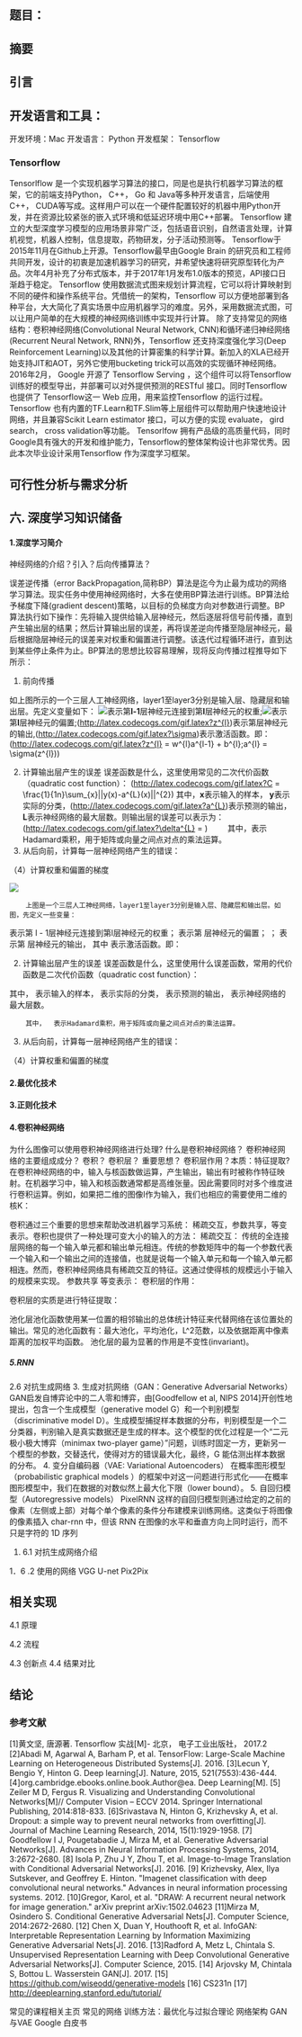 ## 题目：
## 摘要
## 引言
## 开发语言和工具：
开发环境：Mac
开发语言： Python
开发框架： Tensorflow

### Tensorflow
Tensorlflow 是一个实现机器学习算法的接口，同是也是执行机器学习算法的框架，它的前端支持Python， C++， Go 和 Java等多种开发语言，后端使用C++， CUDA等写成。这样用户可以在一个硬件配置较好的机器中用Python开发，并在资源比较紧张的嵌入式环境和低延迟环境中用C++部署。
Tensorflow 建立的大型深度学习模型的应用场景非常广泛，包括语音识别，自然语言处理，计算机视觉，机器人控制，信息提取，药物研发，分子活动预测等。
Tensorflow于2015年11月在Github上开源。Tensorflow最早由Google Brain 的研究员和工程师共同开发，设计的初衷是加速机器学习的研究，并希望快速将研究原型转化为产品。次年4月补充了分布式版本，并于2017年1月发布1.0版本的预览，API接口日渐趋于稳定。
Tensorflow 使用数据流式图来规划计算流程，它可以将计算映射到不同的硬件和操作系统平台。凭借统一的架构，Tensorflow 可以方便地部署到各种平台，大大简化了真实场景中应用机器学习的难度。另外，采用数据流式图，可以让用户简单的在大规模的神经网络训练中实现并行计算。
除了支持常见的网络结构：卷积神经网络(Convolutional Neural Network, CNN)和循环递归神经网络(Recurrent Neural Network, RNN)外，Tensorflow 还支持深度强化学习(Deep Reinforcement Learning)以及其他的计算密集的科学计算。新加入的XLA已经开始支持JIT和AOT，另外它使用bucketing trick可以高效的实现循环神经网络。
2016年2月， Google 开源了 Tensorflow Serving ，这个组件可以将Tensorflow 训练好的模型导出，并部署可以对外提供预测的RESTful 接口。同时Tensorflow 也提供了 Tensorflow这一 Web 应用，用来监控Tensorflow 的运行过程。 Tensorflow 也有内置的TF.Learn和TF.Slim等上层组件可以帮助用户快速地设计网络，并且兼容Scikit Learn estimator 接口，可以方便的实现 evaluate， gird search， cross validation等功能。
Tensorlfow 拥有产品级的高质量代码，同时 Google具有强大的开发和维护能力，Tensorflow的整体架构设计也非常优秀。因此本次毕业设计采用Tensorflow 作为深度学习框架。

## 可行性分析与需求分析
## 六. 深度学习知识储备
#### 1.深度学习简介
神经网络的介绍？引入？后向传播算法？

误差逆传播（error BackPropagation,简称BP）算法是迄今为止最为成功的网络学习算法。现实任务中使用神经网络时，大多在使用BP算法进行训练。BP算法给予梯度下降(gradient descent)策略，以目标的负梯度方向对参数进行调整。BP算法执行如下操作：先将输入提供给输入层神经元，然后逐层将信号前传播，直到产生输出层的结果；然后计算输出层的误差，再将误差逆向传播至隐层神经元，最后根据隐层神经元的误差来对权重和偏置进行调整。该迭代过程循环进行，直到达到某些停止条件为止。BP算法的思想比较容易理解，现将反向传播过程推导如下所示：
1. 前向传播

如上图所示的一个三层人工神经网络，layer1至layer3分别是输入层、隐藏层和输出层。先定义变量如下：
![](http://latex.codecogs.com/gif.latex?w^{l})表示第**l-1**层神经元连接到第**l**层神经元的权重;![](http://latex.codecogs.com/gif.latex?b^{l})表示第**l**层神经元的偏置;(http://latex.codecogs.com/gif.latex?z^{l})表示第层神经元的输出,(http://latex.codecogs.com/gif.latex?\sigma)表示激活函数。即：
(http://latex.codecogs.com/gif.latex?z^{l} = w^{l}a^{l-1} + b^{l};a^{l} = \sigma(z^{l}))

2. 计算输出层产生的误差
误差函数是什么，这里使用常见的二次代价函数（quadratic cost function）：
(http://latex.codecogs.com/gif.latex?C = \frac{1}{1n}\sum_{x}\|\|y(x)-a^{L}(x)\|\|^{2})
其中，**x**表示输入的样本， **y**表示实际的分类，(http://latex.codecogs.com/gif.latex?a^{L})表示预测的输出， **L**表示神经网络的最大层数。则输出层的误差可以表示为：
(http://latex.codecogs.com/gif.latex?\delta^{L} = )
        其中，表示Hadamard乘积，用于矩阵或向量之间点对点的乘法运算。
3. 从后向前，计算每一层神经网络产生的错误：


（4）计算权重和偏置的梯度

![](http://latex.codecogs.com/gif.latex?\\})

        上图是一个三层人工神经网络，layer1至layer3分别是输入层、隐藏层和输出层。如图，先定义一些变量：
  表示第 l - 1层神经元连接到第l层神经元的权重； 表示第 层神经元的偏置； 
 ； 
   表示第 层神经元的输出， 其中 表示激活函数。即：
 

2. 计算输出层产生的误差
误差函数是什么，这里使用什么误差函数，常用的代价函数是二次代价函数（quadratic cost function）：
 
其中， 表示输入的样本，  表示实际的分类，  表示预测的输出，  表示神经网络的最大层数。

 

        其中，  表示Hadamard乘积，用于矩阵或向量之间点对点的乘法运算。
3. 从后向前，计算每一层神经网络产生的错误：
 

（4）计算权重和偏置的梯度


#### 2.最优化技术

#### 3.正则化技术

#### 4.卷积神经网络

为什么图像可以使用卷积神经网络进行处理?
什么是卷积神经网络？ 卷积神经网络的主要组成成分？
卷积？ 卷积层？ 重要思想？ 卷积层作用？本质：特征提取?
在卷积神经网络的中，输入与核函数做运算，产生输出，输出有时被称作特征映射。在机器学习中，输入和核函数通常都是高维张量。因此需要同时对多个维度进行卷积运算。例如，如果把二维的图像I作为输入，我们也相应的需要使用二维的核K：

卷积通过三个重要的思想来帮助改进机器学习系统： 稀疏交互，参数共享，等变表示。卷积也提供了一种处理可变大小的输入的方法：
稀疏交互：
传统的全连接层网络的每一个输入单元都和输出单元相连。传统的参数矩阵中的每一个参数代表一个输入和一个输出之间的连接值，也就是说每一个输入单元和每一个输入单元都相连。然而，卷积神经网络具有稀疏交互的特征。这通过使得核的规模远小于输入的规模来实现。
参数共享
等变表示：
卷积层的作用：

卷积层的实质是进行特征提取：


池化层池化函数使用某一位置的相邻输出的总体统计特征来代替网络在该位置处的输出。常见的池化函数有：最大池化，平均池化，L^2范数，以及依据距离中像素距离的加权平均函数。
池化层的最为显著的作用是不变性(invariant)。
##### 5.RNN





2.6	对抗生成网络
3.	生成对抗网络（GAN：Generative Adversarial Networks） 
    GAN启发自博弈论中的二人零和博弈，由[Goodfellow et al, NIPS 2014]开创性地提出，包含一个生成模型（generative model G）和一个判别模型（discriminative model D）。生成模型捕捉样本数据的分布，判别模型是一个二分类器，判别输入是真实数据还是生成的样本。这个模型的优化过程是一个“二元极小极大博弈（minimax two-player game）”问题，训练时固定一方，更新另一个模型的参数，交替迭代，使得对方的错误最大化，最终，G 能估测出样本数据的分布。
4.	变分自编码器（VAE: Variational Autoencoders） 
    在概率图形模型（probabilistic graphical models ）的框架中对这一问题进行形式化——在概率图形模型中，我们在数据的对数似然上最大化下限（lower bound）。
5.	自回归模型（Autoregressive models） 
    PixelRNN 这样的自回归模型则通过给定的之前的像素（左侧或上部）对每个单个像素的条件分布建模来训练网络。这类似于将图像的像素插入 char-rnn 中，但该 RNN 在图像的水平和垂直方向上同时运行，而不只是字符的 1D 序列

1.	6.1 对抗生成网络介绍

1．6 .2 使用的网络
VGG  U-net Pix2Pix


## 相关实现
4.1 原理

4.2 流程

4.3 创新点
4.4 结果对比



## 结论






### 参考文献
[1]黄文坚, 唐源著.  Tensorflow 实战[M]- 北京， 电子工业出版社， 2017.2  
[2]Abadi M, Agarwal A, Barham P, et al. TensorFlow: Large-Scale Machine Learning on Heterogeneous Distributed Systems[J]. 2016.
[3]Lecun Y, Bengio Y, Hinton G. Deep learning[J]. Nature, 2015, 521(7553):436-444.
[4]org.cambridge.ebooks.online.book.Author@ea. Deep Learning[M].
[5] Zeiler M D, Fergus R. Visualizing and Understanding Convolutional Networks[M]// Computer Vision – ECCV 2014. Springer International Publishing, 2014:818-833.
[6]Srivastava N, Hinton G, Krizhevsky A, et al. Dropout: a simple way to prevent neural networks from overfitting[J]. Journal of Machine Learning Research, 2014, 15(1):1929-1958.
[7] Goodfellow I J, Pougetabadie J, Mirza M, et al. Generative Adversarial Networks[J]. Advances in Neural Information Processing Systems, 2014, 3:2672-2680.
[8] Isola P, Zhu J Y, Zhou T, et al. Image-to-Image Translation with Conditional Adversarial Networks[J]. 2016.
[9] Krizhevsky, Alex, Ilya Sutskever, and Geoffrey E. Hinton. "Imagenet classification with deep convolutional neural networks." Advances in neural information processing systems. 2012.
[10]Gregor, Karol, et al. "DRAW: A recurrent neural network for image generation." arXiv preprint arXiv:1502.04623
[11]Mirza M, Osindero S. Conditional Generative Adversarial Nets[J]. Computer Science, 2014:2672-2680.
[12] Chen X, Duan Y, Houthooft R, et al. InfoGAN: Interpretable Representation Learning by Information Maximizing Generative Adversarial Nets[J]. 2016.
[13]Radford A, Metz L, Chintala S. Unsupervised Representation Learning with Deep Convolutional Generative Adversarial Networks[J]. Computer Science, 2015.
[14] Arjovsky M, Chintala S, Bottou L. Wasserstein GAN[J]. 2017.
[15] https://github.com/wiseodd/generative-models
[16] CS231n
[17] http://deeplearning.stanford.edu/tutorial/

常见的课程相关主页
常见的网络
训练方法：最优化与过拟合理论
网络架构
GAN与VAE
Google 白皮书

